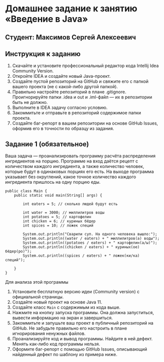 # Домашнее задание к занятию «Введение в Java»

## Студент: Максимов Сергей Алексеевич

## Инструкция к заданию
1. Скачайте и установите профессиональный редактор кода Intellij Idea Community Version.
2. Откройте IDEA и создайте новый Java-проект.
3. Создайте пустой репозиторий на GitHub и свяжите его с папкой вашего проекта (не с какой-либо другой папкой).
4. Правильно настройте репозиторий в плане .gitignore. Проигнорируйте папки .idea и out и .iml-файл — их в репозитории быть не должно.
5. Выполните в IDEA задачу согласно условию.
6. Закоммитьте и отправьте в репозиторий содержимое папки проекта.
7. Создайте баг-репорт в вашем репозитории на основе GitHub Issues, оформив его в точности по образцу из задания.

## Задание 1 (обязательное)
Ваша задача — проанализировать программу расчёта распределения ингредиентов на порцию. Программе на вход даётся рецепт с количеством каждого ингредиента, а также количество человек, которые будут в одинаковых порциях его есть. На выходе программа указывает без округлений, какое точное количество каждого ингредиента пришлось на одну порцию еды.

```declarative
public class Main {
    public static void main(String[] args) {

        int eaters = 5; // сколько людей будут есть

        int water = 3000; // миллилитров воды
        int potatoes = 5; // картофелин
        int chicken = 6; // куриных бёдер
        int spices = 10; // ложек специй

        System.out.println("Сварили суп. На одного человека вышло:");
        System.out.println((water / eaters) + " миллилитров(а) воды");
        System.out.println((potatoes / eaters) + " картофелин(а/ы)");
        System.out.println((chicken / eaters) + " куриных(ое) бёдер(ро)");
        System.out.println((spices / eaters) + " ложек(ки/ка) специй");

    }
}
```

Для анализа этой программы
1. Установите бесплатную версию идеи (Community version) с официальной страницы.
2. Создайте новый проект на основе Java 11.
3. Создайте класс ```Main``` с содержимым из кода выше.
4. Нажмите на кнопку запуска программы. Она должна запуститься, вывести информацию на экран и завершиться.
5. Закоммитьте и запушьте ваш проект в публичный репозиторий на GitHub. Не забудьте правильно его настроить в плане игнорирования ненужных файлов.
6. Проанализируйте код и вывод программы. Найдите в ней дефект. Менять как-либо код программы нельзя.
7. Оформите баг-репорт с помощью GitHub Issues, описывающий найденный дефект по шаблону из примера ниже.
